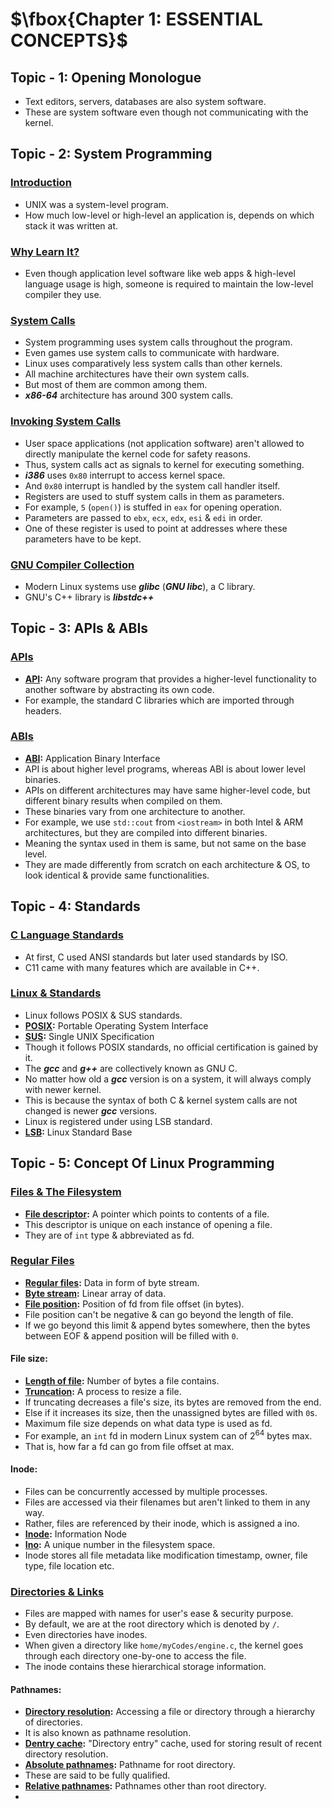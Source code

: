 # $\fbox{Chapter 1: ESSENTIAL CONCEPTS}$





## **Topic - 1: Opening Monologue**

- Text editors, servers, databases are also system software.
- These are system software even though not communicating with the kernel.


## **Topic - 2: System Programming**

### <u>Introduction</u>

- UNIX was a system-level program.
- How much low-level or high-level an application is, depends on which stack it was written at.


### <u>Why Learn It?</u>

- Even though application level software like web apps & high-level language usage is high, someone is required to maintain the low-level compiler they use.


### <u>System Calls</u>

- System programming uses system calls throughout the program.
- Even games use system calls to communicate with hardware.
- Linux uses comparatively less system calls than other kernels.
- All machine architectures have their own system calls.
- But most of them are common among them.
- ***x86-64*** architecture has around 300 system calls.

### <u>Invoking System Calls</u>

- User space applications (not application software) aren't allowed to directly manipulate the kernel code for safety reasons.
- Thus, system calls act as signals to kernel for executing something.
- ***i386*** uses `0x80` interrupt to access kernel space.
- And `0x80` interrupt is handled by the system call handler itself.
- Registers are used to stuff system calls in them as parameters.
- For example, `5` (`open()`) is stuffed in `eax` for opening operation.
- Parameters are passed to `ebx`, `ecx`, `edx`, `esi` & `edi` in order.
- One of these register is used to point at addresses where these parameters have to be kept.


### <u>GNU Compiler Collection</u>

- Modern Linux systems use ***glibc*** (***GNU libc***), a C library.
- GNU's C++ library is ***libstdc++***



## **Topic - 3: APIs & ABIs**

### <u>APIs</u>

- **<u>API</u>:** Any software program that provides a higher-level functionality to another software by abstracting its own code.
- For example, the standard C libraries which are imported through headers.


### <u>ABIs</u>

- **<u>ABI</u>:** Application Binary Interface
- API is about higher level programs, whereas ABI is about lower level binaries.
- APIs on different architectures may have same higher-level code, but different binary results when compiled on them.
- These binaries vary from one architecture to another.
- For example, we use `std::cout` from `<iostream>` in both Intel & ARM architectures, but they are compiled into different binaries.
- Meaning the syntax used in them is same, but not same on the base level.
- They are made differently from scratch on each architecture & OS, to look identical & provide same functionalities.



## **Topic - 4: Standards**

### <u>C Language Standards</u>

- At first, C used ANSI standards but later used standards by ISO.
- C11 came with many features which are available in C++.


### <u>Linux & Standards</u>

- Linux follows POSIX & SUS standards.
- **<u>POSIX</u>:** Portable Operating System Interface
- **<u>SUS</u>:** Single UNIX Specification
- Though it follows POSIX standards, no official certification is gained by it.
- The ***gcc*** and ***g++*** are collectively known as GNU C.
- No matter how old a ***gcc*** version is on a system, it will always comply with newer kernel.
- This is because the syntax of both C & kernel system calls are not changed is newer ***gcc*** versions.
- Linux is registered under using LSB standard.
- **<u>LSB</u>:** Linux Standard Base



## **Topic - 5: Concept Of Linux Programming**

### <u>Files & The Filesystem</u>

- **<u>File descriptor</u>:** A pointer which points to contents of a file.
- This descriptor is unique on each instance of opening a file.
- They are of `int` type & abbreviated as fd.


### <u>Regular Files</u>

- **<u>Regular files</u>:** Data in form of byte stream.
- **<u>Byte stream</u>:** Linear array of data.
- **<u>File position</u>:** Position of fd from file offset (in bytes).
- File position can't be negative & can go beyond the length of file.
- If we go beyond this limit & append bytes somewhere, then the bytes between EOF & append position will be filled with `0`.

#### File size:

- **<u>Length of file</u>:** Number of bytes a file contains.
- **<u>Truncation</u>:** A process to resize a file.
- If truncating decreases a file's size, its bytes are removed from the end.
- Else if it increases its size, then the unassigned bytes are filled with `0`s.
- Maximum file size depends on what data type is used as fd.
- For example, an `int` fd in modern Linux system can of $2^{64}$ bytes max.
- That is, how far a fd can go from file offset at max.

#### Inode:

- Files can be concurrently accessed by multiple processes.
- Files are accessed via their filenames but aren't linked to them in any way.
- Rather, files are referenced by their inode, which is assigned a ino.
- **<u>Inode</u>:** Information Node
- **<u>Ino</u>:** A unique number in the filesystem space.
- Inode stores all file metadata like modification timestamp, owner, file type, file location etc.


### <u>Directories & Links</u>

- Files are mapped with names for user's ease & security purpose.
- By default, we are at the root directory which is denoted by `/`.
- Even directories have inodes.
- When given a directory like `home/myCodes/engine.c`, the kernel goes through each directory one-by-one to access the file.
- The inode contains these hierarchical storage information.

#### Pathnames:

- **<u>Directory resolution</u>:** Accessing a file or directory through a hierarchy of directories.
- It is also known as pathname resolution.
- **<u>Dentry cache</u>:** "Directory entry" cache, used for storing result of recent directory resolution.
- **<u>Absolute pathnames</u>:** Pathname for root directory.
- These are said to be fully qualified.
- **<u>Relative pathnames</u>:** Pathnames other than root directory.
- 